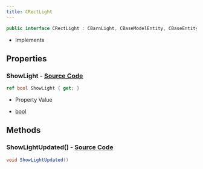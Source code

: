 ```yaml
---
title: CRectLight
---
```


```csharp
public interface CRectLight : CBarnLight, CBaseModelEntity, CBaseEntity, CEntityInstance, ISchemaClass<CEntityInstance>, ISchemaClass<CBaseEntity>, ISchemaClass<CBaseModelEntity>, ISchemaClass<CBarnLight>, ISchemaClass<CRectLight>, ISchemaField, ISchemaClass, INativeHandle
```

- Implements

## Properties

### **ShowLight** - [Source Code](https://github.com/swiftly-solution/swiftlys2/blob/main/managed/src/SwiftlyS2.Generated/Schemas/Interfaces/CRectLight.cs#L16)

```csharp
ref bool ShowLight { get; }
```

- Property Value

- [bool](https://learn.microsoft.com/dotnet/api/system.boolean)

## Methods

### **ShowLightUpdated()** - [Source Code](https://github.com/swiftly-solution/swiftlys2/blob/main/managed/src/SwiftlyS2.Generated/Schemas/Interfaces/CRectLight.cs#L18)

```csharp
void ShowLightUpdated()
```


